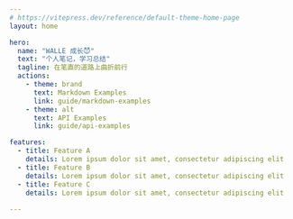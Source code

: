 ```yaml
---
# https://vitepress.dev/reference/default-theme-home-page
layout: home

hero:
  name: "WALLE 成长😈"
  text: "个人笔记，学习总结"
  tagline: 在笔直的道路上曲折前行
  actions:
    - theme: brand
      text: Markdown Examples
      link: guide/markdown-examples
    - theme: alt
      text: API Examples
      link: guide/api-examples

features:
  - title: Feature A
    details: Lorem ipsum dolor sit amet, consectetur adipiscing elit
  - title: Feature B
    details: Lorem ipsum dolor sit amet, consectetur adipiscing elit
  - title: Feature C
    details: Lorem ipsum dolor sit amet, consectetur adipiscing elit
 
---
```


